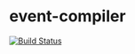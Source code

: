 # event-compiler

[![Build Status](https://travis-ci.org/compiler-dept/event-compiler.svg)](https://travis-ci.org/compiler-dept/event-compiler)
